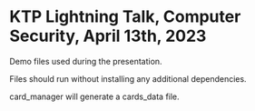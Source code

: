 # KTP Lightning Talk, Computer Security, April 13th, 2023

Demo files used during the presentation.

Files should run without installing any additional dependencies.

card_manager will generate a cards_data file.
